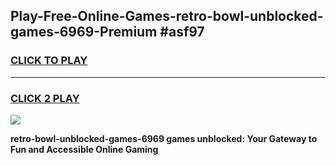 
## Play-Free-Online-Games-retro-bowl-unblocked-games-6969-Premium #asf97
<h3>
<a href="https://premium.freeplayer.one?title=retro-bowl-unblocked-games-6969&ref=8M">CLICK TO PLAY</a></h3>
<hr>

<h3>
<a href="https://premium.freeplayer.one?title=retro-bowl-unblocked-games-6969&ref=8M">CLICK 2 PLAY</a>
  
</h3>

<a href="https://premium.freeplayer.one?title=retro-bowl-unblocked-games-6969&ref=8M"><img src="https://clearcache.store/games.png"></a>


**retro-bowl-unblocked-games-6969 games unblocked: Your Gateway to Fun and Accessible Online Gaming**
